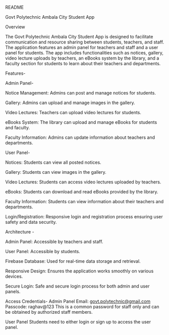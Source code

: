 README

Govt Polytechnic Ambala City Student App

Overview

The Govt Polytechnic Ambala City Student App is designed to facilitate communication and resource sharing between students, teachers, and staff. The application features an admin panel for teachers and staff and a user panel for students. The app includes functionalities such as notices, gallery, video lecture uploads by teachers, an eBooks system by the library, and a faculty section for students to learn about their teachers and departments.


Features-

Admin Panel-

Notice Management: Admins can post and manage notices for students.

Gallery: Admins can upload and manage images in the gallery.

Video Lectures: Teachers can upload video lectures for students.

eBooks System: The library can upload and manage eBooks for students and faculty.

Faculty Information: Admins can update information about teachers and departments.


User Panel-

Notices: Students can view all posted notices.

Gallery: Students can view images in the gallery.

Video Lectures: Students can access video lectures uploaded by teachers.

eBooks: Students can download and read eBooks provided by the library.

Faculty Information: Students can view information about their teachers and departments.

Login/Registration: Responsive login and registration process ensuring user safety and data security.


Architecture -

Admin Panel: Accessible by teachers and staff.

User Panel: Accessible by students.

Firebase Database: Used for real-time data storage and retrieval.

Responsive Design: Ensures the application works smoothly on various devices.

Secure Login: Safe and secure login process for both admin and user panels.


Access Credentials-
Admin Panel
Email: govt.polytechnic@gmail.com
Passcode: raghav@123
This is a common password for staff only and can be obtained by authorized staff members.


User Panel
Students need to either login or sign up to access the user panel.
